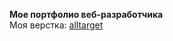 <b>Мое портфолио веб-разработчика</b></br>
Моя верстка: <a href="https://owiii.github.io/alltarget-site/">alltarget</a>
